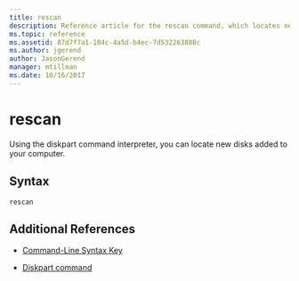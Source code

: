 ```yaml
---
title: rescan
description: Reference article for the rescan command, which locates new disks added to the computer.
ms.topic: reference
ms.assetid: 87d7f7a1-104c-4a5d-b4ec-7d532263888c
ms.author: jgerend
author: JasonGerend
manager: mtillman
ms.date: 10/16/2017
---
```


# rescan

Using the diskpart command interpreter, you can locate new disks added to your computer.

## Syntax

```
rescan
```

## Additional References

- [Command-Line Syntax Key](command-line-syntax-key.md)

- [Diskpart command](diskpart.md)